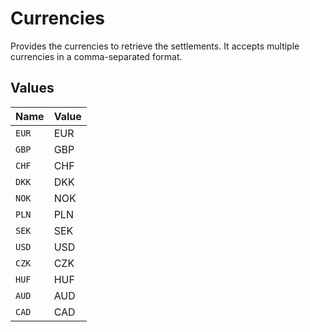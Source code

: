 # Currencies

Provides the currencies to retrieve the settlements. It accepts multiple currencies in a comma-separated format.


## Values

| Name  | Value |
| ----- | ----- |
| `EUR` | EUR   |
| `GBP` | GBP   |
| `CHF` | CHF   |
| `DKK` | DKK   |
| `NOK` | NOK   |
| `PLN` | PLN   |
| `SEK` | SEK   |
| `USD` | USD   |
| `CZK` | CZK   |
| `HUF` | HUF   |
| `AUD` | AUD   |
| `CAD` | CAD   |